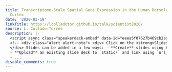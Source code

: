 ```yaml
---
title: Transcriptome-Scale Spatial Gene Expression in the Human Dorsolateral Prefrontal
  Cortex
date: '2020-03-19'
linkTitle: https://lcolladotor.github.io/talk/scientist2020/
source: L. Collado-Torres
description: |-
  <script async class="speakerdeck-embed" data-id="eeea5f07627b469cb2adeaf9872b5558" data-ratio="1.33333333333333" src="//speakerdeck.com/assets/embed.js"></script>
  <!-- <div class="alert alert-note"> <div> Click on the <strong>Slides</strong> button above to view the built-in slides feature. </div>
  </div> Slides can be added in a few ways: - **Create** slides using Academic's *Slides* feature and link using `url_slides` parameter in the front matter of the talk file
  - **Upload** an existing slide deck to `static/` and link using `url_slides` parameter in the front matter of the talk file
  - ...
disable_comments: true
---
```

<script async class="speakerdeck-embed" data-id="eeea5f07627b469cb2adeaf9872b5558" data-ratio="1.33333333333333" src="//speakerdeck.com/assets/embed.js"></script>
<!-- <div class="alert alert-note"> <div> Click on the <strong>Slides</strong> button above to view the built-in slides feature. </div>
</div> Slides can be added in a few ways: - **Create** slides using Academic's *Slides* feature and link using `url_slides` parameter in the front matter of the talk file
- **Upload** an existing slide deck to `static/` and link using `url_slides` parameter in the front matter of the talk file
- ...